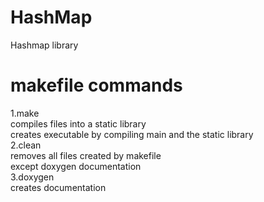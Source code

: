 # HashMap
Hashmap library

# makefile commands
1.make<br>
    compiles files into a static library<br>
  creates executable by compiling main and the static library<br>
2.clean<br>
  removes all files created by makefile<br>
  except doxygen documentation<br>
3.doxygen<br>
  creates documentation<br>
